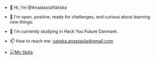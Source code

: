 - 👋  Hi, I’m @AnastasiiaYaitska
- 👀 I'm open, positive, ready for challenges, and curious about learning new things.
- 🌱 I'm currently studying in Hack You Future Danmark.
- 📫 How to reach me: yaitska.anastasiia@gmail.com

- [![My Skills](https://skillicons.dev/icons?i=html,css,sass,js,nodejs,mongodb,mysql,docker,git,react,redux,styledcomponents,materialui,vscode,figma&theme=light)](https://skillicons.dev)




